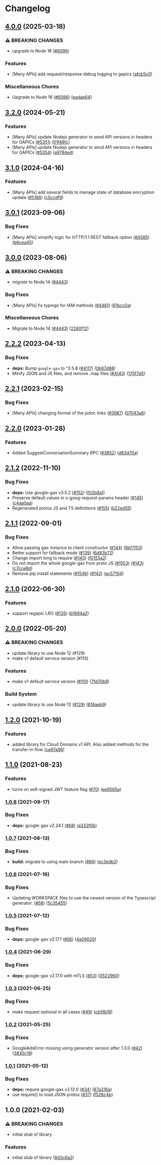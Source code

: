 # Changelog

## [4.0.0](https://github.com/googleapis/google-cloud-node/compare/domains-v3.2.0...domains-v4.0.0) (2025-03-18)


### ⚠ BREAKING CHANGES

* upgrade to Node 18 ([#6096](https://github.com/googleapis/google-cloud-node/issues/6096))

### Features

* [Many APIs] add request/response debug logging to gapics ([afcb5c0](https://github.com/googleapis/google-cloud-node/commit/afcb5c07e82bc8349b9677766cd880f69a97f77f))


### Miscellaneous Chores

* Upgrade to Node 18 ([#6096](https://github.com/googleapis/google-cloud-node/issues/6096)) ([eadae64](https://github.com/googleapis/google-cloud-node/commit/eadae64d54e07aa2c65097ea52e65008d4e87436))

## [3.2.0](https://github.com/googleapis/google-cloud-node/compare/domains-v3.1.0...domains-v3.2.0) (2024-05-21)


### Features

* [Many APIs] update Nodejs generator to send API versions in headers for GAPICs ([#5351](https://github.com/googleapis/google-cloud-node/issues/5351)) ([01f48fc](https://github.com/googleapis/google-cloud-node/commit/01f48fce63ec4ddf801d59ee2b8c0db9f6fb8372))
* [Many APIs] update Nodejs generator to send API versions in headers for GAPICs ([#5354](https://github.com/googleapis/google-cloud-node/issues/5354)) ([a9784ed](https://github.com/googleapis/google-cloud-node/commit/a9784ed3db6ee96d171762308bbbcd57390b6866))

## [3.1.0](https://github.com/googleapis/google-cloud-node/compare/domains-v3.0.1...domains-v3.1.0) (2024-04-16)


### Features

* [Many APIs] add several fields to manage state of database encryption update ([#5188](https://github.com/googleapis/google-cloud-node/issues/5188)) ([c5ccdf9](https://github.com/googleapis/google-cloud-node/commit/c5ccdf93641e7bb6d0e5c636168fad0feafab6e3))

## [3.0.1](https://github.com/googleapis/google-cloud-node/compare/domains-v3.0.0...domains-v3.0.1) (2023-09-06)


### Bug Fixes

* [Many APIs] simplify logic for HTTP/1.1 REST fallback option ([#4585](https://github.com/googleapis/google-cloud-node/issues/4585)) ([b6cea45](https://github.com/googleapis/google-cloud-node/commit/b6cea45d03faaa7bd6e5daa36ebd0063a1e1f251))

## [3.0.0](https://github.com/googleapis/google-cloud-node/compare/domains-v2.2.2...domains-v3.0.0) (2023-08-06)


### ⚠ BREAKING CHANGES

* migrate to Node 14 ([#4443](https://github.com/googleapis/google-cloud-node/issues/4443))

### Bug Fixes

* [Many APIs] fix typings for IAM methods ([#4461](https://github.com/googleapis/google-cloud-node/issues/4461)) ([61bcc0a](https://github.com/googleapis/google-cloud-node/commit/61bcc0a89c70cf1037299eecd72aef9c98c2e666))


### Miscellaneous Chores

* Migrate to Node 14 ([#4443](https://github.com/googleapis/google-cloud-node/issues/4443)) ([2260f12](https://github.com/googleapis/google-cloud-node/commit/2260f12543d171bda95345e53475f5f0fdc45770))

## [2.2.2](https://github.com/googleapis/google-cloud-node/compare/domains-v2.2.1...domains-v2.2.2) (2023-04-13)


### Bug Fixes

* **deps:** Bump `google-gax` to ^3.5.8 ([#4117](https://github.com/googleapis/google-cloud-node/issues/4117)) ([0b67d88](https://github.com/googleapis/google-cloud-node/commit/0b67d883963643ce1b4f6d2ccd3e8d37adf6e029))
* Minify JSON and JS files, and remove .map files ([#4143](https://github.com/googleapis/google-cloud-node/issues/4143)) ([170f7d5](https://github.com/googleapis/google-cloud-node/commit/170f7d57b8fd344d182a8e758867b8124722eebc))

## [2.2.1](https://github.com/googleapis/google-cloud-node/compare/domains-v2.2.0...domains-v2.2.1) (2023-02-15)


### Bug Fixes

* [Many APIs] changing format of the jsdoc links ([#3987](https://github.com/googleapis/google-cloud-node/issues/3987)) ([07043a6](https://github.com/googleapis/google-cloud-node/commit/07043a629545ad418f33f90f9f96147a136e1728))

## [2.2.0](https://github.com/googleapis/google-cloud-node/compare/domains-v2.1.2...domains-v2.2.0) (2023-01-28)


### Features

* Added SuggestConversationSummary RPC ([#3852](https://github.com/googleapis/google-cloud-node/issues/3852)) ([d83d70a](https://github.com/googleapis/google-cloud-node/commit/d83d70a25f78812a44c4476b2149fbdef0a2baa1))

## [2.1.2](https://github.com/googleapis/nodejs-domains/compare/v2.1.1...v2.1.2) (2022-11-10)


### Bug Fixes

* **deps:** Use google-gax v3.5.2 ([#152](https://github.com/googleapis/nodejs-domains/issues/152)) ([f02b8a1](https://github.com/googleapis/nodejs-domains/commit/f02b8a167db37ef21410d0bdd3c656b9a7d471f9))
* Preserve default values in x-goog-request-params header ([#145](https://github.com/googleapis/nodejs-domains/issues/145)) ([c4aa0aa](https://github.com/googleapis/nodejs-domains/commit/c4aa0aa2324f365e4c700da916f399174b016ade))
* Regenerated protos JS and TS definitions ([#155](https://github.com/googleapis/nodejs-domains/issues/155)) ([b22ed55](https://github.com/googleapis/nodejs-domains/commit/b22ed5506ac16662b555793d41844619ed7b9889))

## [2.1.1](https://github.com/googleapis/nodejs-domains/compare/v2.1.0...v2.1.1) (2022-09-01)


### Bug Fixes

* Allow passing gax instance to client constructor ([#144](https://github.com/googleapis/nodejs-domains/issues/144)) ([8bf7f53](https://github.com/googleapis/nodejs-domains/commit/8bf7f53f0011f89c87ee182ddf75dcc3c5cef188))
* Better support for fallback mode ([#139](https://github.com/googleapis/nodejs-domains/issues/139)) ([6d83b72](https://github.com/googleapis/nodejs-domains/commit/6d83b72d9ad9998d5ded5a1ad8aed4f464917b6f))
* Change import long to require ([#140](https://github.com/googleapis/nodejs-domains/issues/140)) ([f0155a2](https://github.com/googleapis/nodejs-domains/commit/f0155a211d70255155664a9776857cd37e9d46bf))
* Do not import the whole google-gax from proto JS ([#1553](https://github.com/googleapis/nodejs-domains/issues/1553)) ([#143](https://github.com/googleapis/nodejs-domains/issues/143)) ([c7cce8d](https://github.com/googleapis/nodejs-domains/commit/c7cce8db16bd58052bc6ac5226638ac07bc398c4))
* Remove pip install statements ([#1546](https://github.com/googleapis/nodejs-domains/issues/1546)) ([#142](https://github.com/googleapis/nodejs-domains/issues/142)) ([ac57104](https://github.com/googleapis/nodejs-domains/commit/ac571044a6299ee5b427b4d8adc84c358cee2cdd))

## [2.1.0](https://github.com/googleapis/nodejs-domains/compare/v2.0.0...v2.1.0) (2022-06-30)


### Features

* support regapic LRO ([#135](https://github.com/googleapis/nodejs-domains/issues/135)) ([b1694a2](https://github.com/googleapis/nodejs-domains/commit/b1694a2669359b73efb7860fb30bafa60af77ca2))

## [2.0.0](https://github.com/googleapis/nodejs-domains/compare/v1.2.0...v2.0.0) (2022-05-20)


### ⚠ BREAKING CHANGES

* update library to use Node 12 (#129)
* make v1 default service version (#110)

### Features

* make v1 default service version ([#110](https://github.com/googleapis/nodejs-domains/issues/110)) ([7fd70b8](https://github.com/googleapis/nodejs-domains/commit/7fd70b868314778e49c9d21eff398e0aae7a41c4))


### Build System

* update library to use Node 12 ([#129](https://github.com/googleapis/nodejs-domains/issues/129)) ([816aeb9](https://github.com/googleapis/nodejs-domains/commit/816aeb9a7137e0a3956005d8ffbcd2a2e6b3e6bb))

## [1.2.0](https://www.github.com/googleapis/nodejs-domains/compare/v1.1.0...v1.2.0) (2021-10-19)


### Features

* added library for Cloud Domains v1 API. Also added methods for the transfer-in flow ([ce97a96](https://www.github.com/googleapis/nodejs-domains/commit/ce97a96ef13e9a73a69b05b59729d2d4172adafc))

## [1.1.0](https://www.github.com/googleapis/nodejs-domains/compare/v1.0.8...v1.1.0) (2021-08-23)


### Features

* turns on self-signed JWT feature flag ([#70](https://www.github.com/googleapis/nodejs-domains/issues/70)) ([ee9565a](https://www.github.com/googleapis/nodejs-domains/commit/ee9565a2a5f0971ea530ccd478cfe55467bfc4d9))

### [1.0.8](https://www.github.com/googleapis/nodejs-domains/compare/v1.0.7...v1.0.8) (2021-08-17)


### Bug Fixes

* **deps:** google-gax v2.24.1 ([#68](https://www.github.com/googleapis/nodejs-domains/issues/68)) ([a332f0b](https://www.github.com/googleapis/nodejs-domains/commit/a332f0b54c14da104bca7c1ba691a57797ec64a5))

### [1.0.7](https://www.github.com/googleapis/nodejs-domains/compare/v1.0.6...v1.0.7) (2021-08-13)


### Bug Fixes

* **build:** migrate to using main branch ([#66](https://www.github.com/googleapis/nodejs-domains/issues/66)) ([ec3edb2](https://www.github.com/googleapis/nodejs-domains/commit/ec3edb2750b7e393d8452c42f36a20a1c4fc8778))

### [1.0.6](https://www.github.com/googleapis/nodejs-domains/compare/v1.0.5...v1.0.6) (2021-07-16)


### Bug Fixes

* Updating WORKSPACE files to use the newest version of the Typescript generator. ([#58](https://www.github.com/googleapis/nodejs-domains/issues/58)) ([5c35455](https://www.github.com/googleapis/nodejs-domains/commit/5c35455f992ecdfb0fb71d74265dede9151bbd2b))

### [1.0.5](https://www.github.com/googleapis/nodejs-domains/compare/v1.0.4...v1.0.5) (2021-07-12)


### Bug Fixes

* **deps:** google-gax v2.17.1 ([#56](https://www.github.com/googleapis/nodejs-domains/issues/56)) ([4a09020](https://www.github.com/googleapis/nodejs-domains/commit/4a090203e334403c7f4ef520834de61d53d400f6))

### [1.0.4](https://www.github.com/googleapis/nodejs-domains/compare/v1.0.3...v1.0.4) (2021-06-29)


### Bug Fixes

* **deps:** google-gax v2.17.0 with mTLS ([#53](https://www.github.com/googleapis/nodejs-domains/issues/53)) ([0522960](https://www.github.com/googleapis/nodejs-domains/commit/0522960d9504498991a05a2a5ffe3a2095c12ca4))

### [1.0.3](https://www.github.com/googleapis/nodejs-domains/compare/v1.0.2...v1.0.3) (2021-06-25)


### Bug Fixes

* make request optional in all cases ([#49](https://www.github.com/googleapis/nodejs-domains/issues/49)) ([cb5fb16](https://www.github.com/googleapis/nodejs-domains/commit/cb5fb16ac3de2c444537ac8b6bdd8a166f544ed6))

### [1.0.2](https://www.github.com/googleapis/nodejs-domains/compare/v1.0.1...v1.0.2) (2021-05-25)


### Bug Fixes

* GoogleAdsError missing using generator version after 1.3.0 ([#42](https://www.github.com/googleapis/nodejs-domains/issues/42)) ([3830c18](https://www.github.com/googleapis/nodejs-domains/commit/3830c1832e65c5ecbfd821931582fd87cada793b))

### [1.0.1](https://www.github.com/googleapis/nodejs-domains/compare/v1.0.0...v1.0.1) (2021-05-12)


### Bug Fixes

* **deps:** require google-gax v2.12.0 ([#34](https://www.github.com/googleapis/nodejs-domains/issues/34)) ([87a316a](https://www.github.com/googleapis/nodejs-domains/commit/87a316a5a1e3baeea370035676c514dde1268ca3))
* use require() to load JSON protos ([#37](https://www.github.com/googleapis/nodejs-domains/issues/37)) ([f526c4b](https://www.github.com/googleapis/nodejs-domains/commit/f526c4bae5388bc94e0bb28bea908b06e9f8c17a))

## 1.0.0 (2021-02-03)


### ⚠ BREAKING CHANGES

* initial stub of library

### Features

* initial stub of library ([6d3c6a2](https://www.github.com/googleapis/nodejs-domains/commit/6d3c6a246543457ce0edc7a471bafed6e61700f4))

